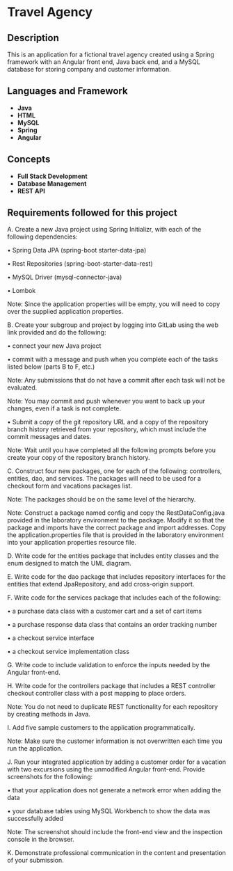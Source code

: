 <h1>Travel Agency</h1>

<h2>Description</h2>
This is an application for a fictional travel agency created using a Spring framework with an Angular front end, Java back end, and a MySQL database for storing company and customer information.
<br>


<h2>Languages and Framework</h2>

- <b>Java</b>
- <b>HTML</b>
- <b>MySQL</b>
- <b>Spring</b>
- <b>Angular</b>

<h2>Concepts</h2>

- <b>Full Stack Development</b>
- <b>Database Management</b>
- <b>REST API</b>

<h2>Requirements followed for this project</h2>

A.   Create a new Java project using Spring Initializr, with each of the following dependencies:

  •    Spring Data JPA (spring-boot starter-data-jpa)

  •    Rest Repositories (spring-boot-starter-data-rest)

  •    MySQL Driver (mysql-connector-java)

  •    Lombok



Note: Since the application properties will be empty, you will need to copy over the supplied application properties.



B.   Create your subgroup and project by logging into GitLab using the web link provided and do the following:

  •    connect your new Java project

  •    commit with a message and push when you complete each of the tasks listed below (parts B to F, etc.)



Note: Any submissions that do not have a commit after each task will not be evaluated.


Note: You may commit and push whenever you want to back up your changes, even if a task is not complete.


  •    Submit a copy of the git repository URL and a copy of the repository branch history retrieved from your repository, which must include the commit messages and dates.


Note: Wait until you have completed all the following prompts before you create your copy of the repository branch history.



C.   Construct four new packages, one for each of the following: controllers, entities, dao, and services. The packages will need to be used for a checkout form and vacations packages list.


Note: The packages should be on the same level of the hierarchy.


Note: Construct a package named config and copy the RestDataConfig.java provided in the laboratory environment to the package. Modify it so that the package and imports have the correct package and import addresses. Copy the application.properties file that is provided in the laboratory environment into your application properties resource file.



D.   Write code for the entities package that includes entity classes and the enum designed to match the UML diagram.


E.   Write code for the dao package that includes repository interfaces for the entities that extend JpaRepository, and add cross-origin support.


F.   Write code for the services package that includes each of the following:

  •    a purchase data class with a customer cart and a set of cart items

  •    a purchase response data class that contains an order tracking number

  •    a checkout service interface

  •    a checkout service implementation class



G.   Write code to include validation to enforce the inputs needed by the Angular front-end.


H.   Write code for the controllers package that includes a REST controller checkout controller class with a post mapping to place orders.


Note: You do not need to duplicate REST functionality for each repository by creating methods in Java.


I.   Add five sample customers to the application programmatically.


Note: Make sure the customer information is not overwritten each time you run the application.


J.   Run your integrated application by adding a customer order for a vacation with two excursions using the unmodified Angular front-end. Provide screenshots for the following:

  •    that your application does not generate a network error when adding the data

  •    your database tables using MySQL Workbench to show the data was successfully added



Note: The screenshot should include the front-end view and the inspection console in the browser.


K.   Demonstrate professional communication in the content and presentation of your submission.
